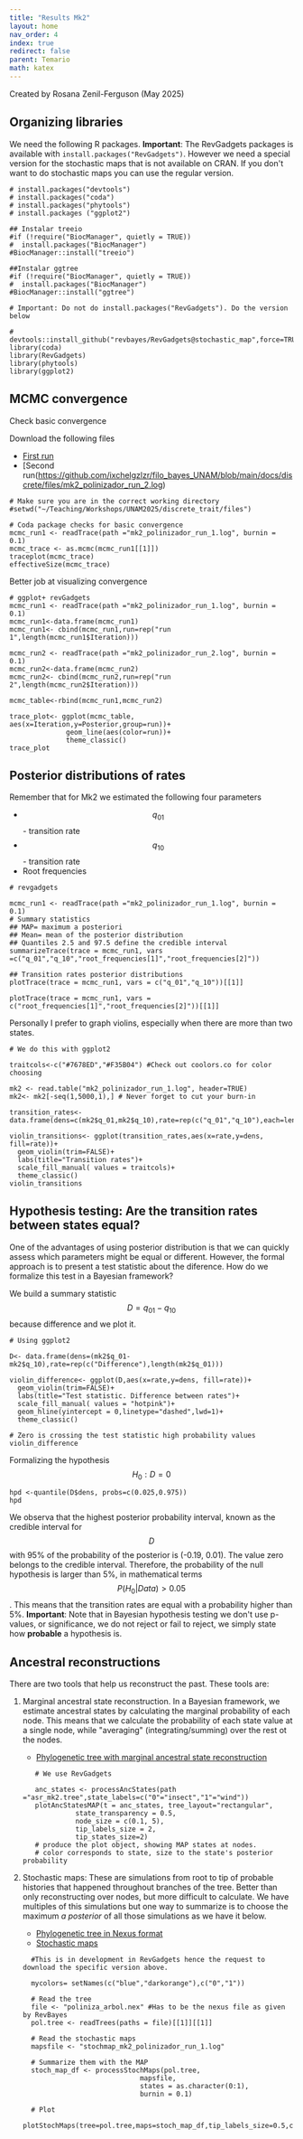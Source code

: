 ```yaml
---
title: "Results Mk2"
layout: home
nav_order: 4
index: true
redirect: false
parent: Temario
math: katex
---
```


Created by Rosana Zenil-Ferguson (May 2025)

## Organizing libraries

We need the following R packages. **Important**: The RevGadgets packages is available with ``install.packages("RevGadgets")``. However we need a special version for the stochastic maps that is not available on CRAN. If you don't want to do stochastic maps you can use the regular version. 

```
# install.packages("devtools")
# install.packages("coda")
# install.packages("phytools")
# install.packages ("ggplot2")

## Instalar treeio
#if (!require("BiocManager", quietly = TRUE))
#  install.packages("BiocManager")
#BiocManager::install("treeio")

##Instalar ggtree
#if (!require("BiocManager", quietly = TRUE))
#  install.packages("BiocManager")
#BiocManager::install("ggtree")

# Important: Do not do install.packages("RevGadgets"). Do the version below

# devtools::install_github("revbayes/RevGadgets@stochastic_map",force=TRUE)
library(coda)
library(RevGadgets)
library(phytools)
library(ggplot2)
```

## MCMC convergence

Check basic convergence

Download the following files
+ [First run](https://ixchelgzlzr.github.io/filo_bayes_UNAM/docs/discrete/files/mk2_polinizador_run_1.log)
+ [Second run(https://github.com/ixchelgzlzr/filo_bayes_UNAM/blob/main/docs/discrete/files/mk2_polinizador_run_2.log)

```
# Make sure you are in the correct working directory
#setwd("~/Teaching/Workshops/UNAM2025/discrete_trait/files")

# Coda package checks for basic convergence
mcmc_run1 <- readTrace(path ="mk2_polinizador_run_1.log", burnin = 0.1)
mcmc_trace <- as.mcmc(mcmc_run1[[1]])
traceplot(mcmc_trace)
effectiveSize(mcmc_trace)
```

Better job at visualizing convergence

```
# ggplot+ revGadgets
mcmc_run1 <- readTrace(path ="mk2_polinizador_run_1.log", burnin = 0.1)
mcmc_run1<-data.frame(mcmc_run1)
mcmc_run1<- cbind(mcmc_run1,run=rep("run 1",length(mcmc_run1$Iteration)))

mcmc_run2 <- readTrace(path ="mk2_polinizador_run_2.log", burnin = 0.1)
mcmc_run2<-data.frame(mcmc_run2)
mcmc_run2<- cbind(mcmc_run2,run=rep("run 2",length(mcmc_run2$Iteration)))

mcmc_table<-rbind(mcmc_run1,mcmc_run2)

trace_plot<- ggplot(mcmc_table, aes(x=Iteration,y=Posterior,group=run))+
              geom_line(aes(color=run))+
              theme_classic()
trace_plot

```

## Posterior distributions of rates

Remember that for Mk2 we estimated the following four parameters

+ $$q_{01}$$ - transition rate
+ $$q_{10}$$ - transition rate
+ Root frequencies


```
# revgadgets

mcmc_run1 <- readTrace(path ="mk2_polinizador_run_1.log", burnin = 0.1)
# Summary statistics
## MAP= maximum a posteriori
## Mean= mean of the posterior distribution
## Quantiles 2.5 and 97.5 define the credible interval
summarizeTrace(trace = mcmc_run1, vars =c("q_01","q_10","root_frequencies[1]","root_frequencies[2]"))

## Transition rates posterior distributions
plotTrace(trace = mcmc_run1, vars = c("q_01","q_10"))[[1]]

plotTrace(trace = mcmc_run1, vars = c("root_frequencies[1]","root_frequencies[2]"))[[1]]
```

Personally I prefer to graph violins, especially when there are more than two states.

```
# We do this with ggplot2

traitcols<-c("#7678ED","#F35B04") #Check out coolors.co for color choosing

mk2 <- read.table("mk2_polinizador_run_1.log", header=TRUE)
mk2<- mk2[-seq(1,5000,1),] # Never forget to cut your burn-in

transition_rates<- data.frame(dens=c(mk2$q_01,mk2$q_10),rate=rep(c("q_01","q_10"),each=length(mk2$q_01)))

violin_transitions<- ggplot(transition_rates,aes(x=rate,y=dens, fill=rate))+
  geom_violin(trim=FALSE)+
  labs(title="Transition rates")+
  scale_fill_manual( values = traitcols)+
  theme_classic()
violin_transitions

```

## Hypothesis testing: Are the transition rates between states equal?

One of the advantages of using posterior distribution is that we can quickly assess which parameters might be equal or different. However, the formal approach is to present a test statistic about the diference. How do we formalize this test in a Bayesian framework?

We build a summary statistic $$D= q_{01}-q_{10}$$ because difference and we plot it.

```
# Using ggplot2

D<- data.frame(dens=(mk2$q_01-mk2$q_10),rate=rep(c("Difference"),length(mk2$q_01)))

violin_difference<- ggplot(D,aes(x=rate,y=dens, fill=rate))+
  geom_violin(trim=FALSE)+
  labs(title="Test statistic. Difference between rates")+
  scale_fill_manual( values = "hotpink")+
  geom_hline(yintercept = 0,linetype="dashed",lwd=1)+
  theme_classic()

# Zero is crossing the test statistic high probability values
violin_difference

```
Formalizing the hypothesis
$$ H_0: D=0$$


```
hpd <-quantile(D$dens, probs=c(0.025,0.975))
hpd
```

We observa that the highest posterior probability interval, known as the credible interval for $$D$$ with 95% of the probability of the posterior is (-0.19, 0.01). The value zero belongs to the credible interval. Therefore, the probability of the null hypothesis is larger than 5%, in mathematical terms $$P(H_0\lvert Data)>0.05$$. This means that the transition rates are equal with a probability higher than 5%.  **Important**: Note that in Bayesian hypothesis testing we don't use p-values, or significance, we do not reject or fail to reject, we simply state how **probable** a hypothesis is. 

## Ancestral reconstructions

There are two tools that help us reconstruct the past. These tools are:

1. Marginal ancestral state reconstruction. In a Bayesian framework, we estimate ancestral states by calculating the marginal probability of each node. This means that we calculate the probability of each state value at a single node, while "averaging" (integrating/summing) over the rest ot the nodes. 

    + [Phylogenetic tree with marginal ancestral state reconstruction](files/asr_mk2.tree)

    ```
       # We use RevGadgets

       anc_states <- processAncStates(path ="asr_mk2.tree",state_labels=c("0"="insect","1"="wind"))
       plotAncStatesMAP(t = anc_states, tree_layout="rectangular",
                 state_transparency = 0.5,
                 node_size = c(0.1, 5),
                 tip_labels_size = 2,
                 tip_states_size=2)
       # produce the plot object, showing MAP states at nodes.
       # color corresponds to state, size to the state's posterior probability

    ```


2. Stochastic maps: These are simulations from root to tip of probable histories that happened throughout branches of the tree. Better than only reconstructing over nodes, but more difficult to calculate. We have multiples of this simulations but one way to summarize is to choose the maximum *a posterior* of all those simulations as we have it below. 

    + [Phylogenetic tree in Nexus format](files/poliniza_arbol.nex)
    + [Stochastic maps](files/stochmap_mk2_polinizador_run_1.log)

    ```
      #This is in development in RevGadgets hence the request to download the specific version above. 

      mycolors= setNames(c("blue","darkorange"),c("0","1"))

      # Read the tree
      file <- "poliniza_arbol.nex" #Has to be the nexus file as given by RevBayes
      pol.tree <- readTrees(paths = file)[[1]][[1]]

      # Read the stochastic maps
      mapsfile <- "stochmap_mk2_polinizador_run_1.log" 

      # Summarize them with the MAP
      stoch_map_df <- processStochMaps(pol.tree,
                                 mapsfile, 
                                 states = as.character(0:1), 
                                 burnin = 0.1)

      # Plot
      plotStochMaps(tree=pol.tree,maps=stoch_map_df,tip_labels_size=0.5,colors=mycolors)
    ```
